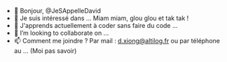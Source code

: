 - 👋 Bonjour, @JeSAppelleDavid
- 👀 Je suis intéressé dans ... Miam miam, glou glou et tak tak !
- 🌱 J'apprends actuellement à coder sans faire du code ...
- 💞️ I’m looking to collaborate on ...
- 📫 Comment me joindre ? Par mail : d.xiong@altilog.fr ou par téléphone au ... (Moi pas savoir)

<!---
JeSAppelleDavid/JeSAppelleDavid is a ✨ special ✨ repository because its `README.md` (this file) appears on your GitHub profile.
You can click the Preview link to take a look at your changes.
--->
